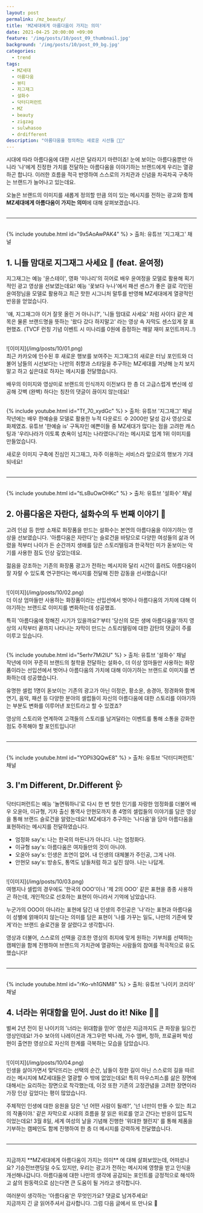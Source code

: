 ```yaml
---
layout: post
permalink: /mz_beauty/
title: 'MZ세대에게 아름다움이 가지는 의미'
date: 2021-04-25 20:00:00 +09:00
feature: '/img/posts/10/post_09_thumbnail.jpg'
background: '/img/posts/10/post_09_bg.jpg'
categories:
  - trend
tags:
  - MZ세대
  - 아름다움
  - 뷰티
  - 지그재그
  - 설화수
  - 닥터디퍼런트
  - MZ
  - beauty
  - zigzag
  - sulwhasoo
  - drdifferent
description: "아름다움을 정의하는 새로운 시선들 👸👀"
---
```


시대에 따라 아름다움에 대한 시선은 달라지기 마련이죠! 눈에 보이는 아름다움뿐만 아니라 '나'에게 진정한 가치를 전달하는 아름다움을 이야기하는 브랜드에게 우리는 열광하곤 합니다. 이러한 흐름을 적극 반영하여 스스로의 가치관과 신념을 차곡차곡 구축하는 브랜드가 늘어나고 있는데요.

오늘은 브랜드의 이미지를 새롭게 정의할 만큼 의미 있는 메시지를 전하는 광고와 함께 **MZ세대에게 아름다움이 가지는 의미**에 대해 살펴보겠습니다. <br><br>

---

<br>
{% include youtube.html id="9x5AoAwPAK4" %}
> 출처: 유튜브 '지그재그' 채널


## 1. 니들 맘대로 지그재그 사세요 🛒 (feat. 윤여정)

지그재그는 예능 '윤스테이', 영화 '미나리'의 히어로 배우 윤여정을 모델로 활용해 획기적인 광고 영상을 선보였는데요! 예능 '꽃보다 누나'에서 패션 센스가 좋은 걸로 각인된 윤여정님을 모델로 활용하고 최근 핫한 시그니처 말투를 반영해 MZ세대에게 열광적인 반응을 얻었습니다.

'얘, 지그재그야 이거 잘못 올린 거 아니니?', '니들 맘대로 사세요' 처럼 사이다 같은 제목은 물론 브랜드명을 뜻하는 '왔다 갔다 하지말고' 라는 영상 속 자막도 센스있게 잘 표현했죠. (TVCF 런칭 기념 이벤트 시 미나리를 0원에 증정하는 깨알 재미 포인트까지..!)

<br>
![이미지](/img/posts/10/01.png)

<br>
최근 카카오에 인수된 후 새로운 행보를 보여주는 지그재그의 새로운 터닝 포인트와 더불어 남들의 시선보다는 나만의 취향과 스타일을 추구하는 MZ세대를 겨냥해 눈치 보지말고 하고 싶은대로 하자는 메시지를 전달했습니다.

배우의 이미지와 영상미로 브랜드의 인식까지 이전보다 한 층 더 고급스럽게 변신에 성공해 갓벽 (완벽) 하다는 칭찬의 댓글이 끊이지 않는데요!

<br>
{% include youtube.html id="Tf_70_xydGc" %}
> 출처: 유튜브 '지그재그' 채널

<br>
작년에는 배우 한예슬을 모델로 활용한 누적 다운로드 수 2000만 달성 감사 영상으로 화제였죠. 유튜브 '한예슬 is' 구독자인 예쁜이들 중 MZ세대가 많다는 점을 고려한 캐스팅과 '우리나라가 이토록 衣욕이 넘치는 나라였다니'라는 메시지로 업계 1위 이미지를 만들었습니다.

새로운 이미지 구축에 진심인 지그재그, 자주 이용하는 서비스라 앞으로의 행보가 기대되네요! <br><br>

---

<br>
{% include youtube.html id="tLsBuOwOHKc" %}
> 출처: 유튜브 '설화수' 채널


## 2. 아름다움은 자란다, 설화수의 두 번째 이야기 🥈

고려 인삼 등 한방 소재로 화장품을 만드는 설화수는 본연의 아름다움을 이야기하는 영상을 선보였습니다. '아름다움은 자란다'는 슬로건을 바탕으로 다양한 여성들의 삶과 어렸을 적부터 나이가 든 순간까지 생애를 담은 스토리텔링과 한국적인 미가 돋보이는 악기를 사용한 점도 인상 깊었는데요.

젊음을 강조하는 기존의 화장품 광고가 전하는 메시지와 달리 시간이 흘러도 아름다움이 잘 자랄 수 있도록 연구한다는 메시지를 전달해 진한 감동을 선사했습니다!

<br>
![이미지](/img/posts/10/02.png)

<br>
더 이상 엄마들만 사용하는 화장품이라는 선입션에서 벗어나 아름다움의 가치에 대해 이야기하는 브랜드로 이미지를 변화하는데 성공했죠.

특히 '아름다움에 정해진 시기가 있을까요?'부터 '당신의 모든 생에 아름다움을'까지 영상의 시작부터 끝까지 나타나는 자막이 만드는 스토리텔링에 대한 감탄의 댓글이 주를 이루고 있습니다.

<br>
{% include youtube.html id="5erhr7Mi2lU" %}
> 출처: 유튜브 '설화수' 채널

<br>
작년에 이어 꾸준히 브랜드의 철학을 전달하는 설화수, 더 이상 엄마들만 사용하는 화장품이라는 선입션에서 벗어나 아름다움의 가치에 대해 이야기하는 브랜드로 이미지를 변화하는데 성공했습니다.

유명한 셀럽 1명이 돋보이는 기존의 광고가 아닌 이정은​, 황소윤​, 송경아​, 정경화와 함께 연기, 음악, 패션 등 다양한 분야의 셀럽들이 자신의 아름다움에 대한 스토리를 이야기하는 부분도 변화를 이루어낸 포인트라고 할 수 있겠죠?

영상의 스토리와 연계하여 고객들의 스토리를 남겨달라는 이벤트를 통해 소통을 강화한 점도 주목해야 할 포인트입니다! <br><br>

---

<br>
{% include youtube.html id="YOPli3QQwE8" %}
> 출처: 유튜브 '닥터디퍼런트' 채널


## 3. I'm Different, Dr.Different 🩺

닥터디퍼런트는 예능 '놀면뭐하니'로 다시 한 번 핫한 인기를 자랑한 엄정화를 더불어 배우 오윤아, 이규형, 기자 출신 통역사 안현모까지 총 4명의 셀럽들의 이야기를 담은 영상을 통해 브랜드 슬로건을 알렸는데요! MZ세대가 추구하는 '나다움'을 담아 아름다움을 표현하라는 메시지를 전달하였습니다.

* 엄정화 say's: 나는 한국의 마돈나가 아니다. 나는 엄정화다.
* 이규형 say's: 아름다움은 여자들만의 것이 아니야.
* 오윤아 say's: 인생은 조연이 없어. 내 인생의 대체불가 주인공, 그게 나야.
* 안현모 say's: 방송도, 통역도 남들처럼 하고 싶진 않아. 나는 나답게.

<br>
![이미지](/img/posts/10/03.png)

<br>
여행지나 셀럽의 경우에도 '한국의 OOO'이나 '제 2의 OOO' 같은 표현을 종종 사용하곤 하는데, 개인적으로 선호하는 표현이 아니라서 기억에 남았습니다.

누군가의 OOO이 아니라는 표현에 담긴 내 인생의 주인공은 '나'라는 표현과 아름다움이 성별에 얽매이지 않는다는 의미를 담은 표현이 '나를 가꾸는 일도, 나만의 기준에 맞게'라는 브랜드 슬로건을 잘 살렸다고 생각합니다.

영상과 더불어, 스스로의 선택을 강조한 영상의 취지에 맞게 원하는 기부처를 선택하는 캠페인을 함께 진행하여 브랜드의 가치관에 열광하는 사람들의 참여를 적극적으로 유도했습니다! <br><br>

---

<br>
{% include youtube.html id="rKo-vh1GNM8" %}
> 출처: 유튜브 '나이키 코리아' 채널


## 4. 너라는 위대함을 믿어. Just do it! Nike 💪🏻

벌써 2년 전이 된 나이키의 '너라는 위대함을 믿어' 영상은 지금까지도 큰 파장을 일으킨 영상인데요! 가수 보아의 나레이션과 개그우먼 박나래, 가수 엠버, 청하, 프로골퍼 박성현이 출연한 영상으로 자신의 한계를 극복하는 모습을 담았습니다.

<br>
![이미지](/img/posts/10/04.png)

<br>
인생을 살아가면서 맞닥뜨리는 선택의 순간, 남들이 정한 길이 아닌 스스로의 길을 따르라는 메시지에 MZ세대들은 열광할 수 밖에 없었는데요! 특히 마우스피스를 삶은 장면에 대해서는 요리하는 장면으로 착각했는데, 이것 또한 기존의 고정관념을 고려한 장면이라 가장 인상 깊었다는 평이 많았습니다.

주체적인 인생에 대한 응원을 담은 '넌 어떤 사람이 될래?', '넌 너만이 만들 수 있는 최고의 작품이야.' 같은 자막으로 시대의 흐름을 잘 읽은 위로를 얻고 간다는 반응이 압도적이었는데요! 3월 8일, 세계 여성의 날을 기념해 진행한 '위대한 챌린지' 를 통해 제품을 기부하는 캠페인도 함께 진행하여 한 층 더 메시지를 강력하게 전달했습니다. <br><br>

---

<br>
지금까지 **MZ세대에게 아름다움이 가지는 의미** 에 대해 살펴보았는데, 어떠셨나요? 기승전브랜딩일 수도 있지만, 우리는 광고가 전하는 메시지에 영향을 받고 인식을 개선해나갑니다. 아름다움에 대한 나만의 생각에 공감되는 포인트를 긍정적으로 해석하고 삶의 원동력으로 삼는다면 큰 도움이 될 거라고 생각합니다. <br>

여러분이 생각하는 '아름다움'은 무엇인가요? 댓글로 남겨주세요! <br>
지금까지 긴 글 읽어주셔서 감사합니다. 그럼 다음 글에서 또 만나요 👋 <br><br>
